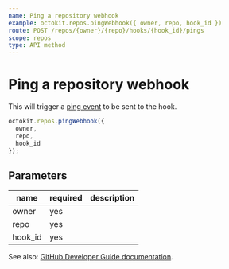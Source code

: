 ```yaml
---
name: Ping a repository webhook
example: octokit.repos.pingWebhook({ owner, repo, hook_id })
route: POST /repos/{owner}/{repo}/hooks/{hook_id}/pings
scope: repos
type: API method
---
```


# Ping a repository webhook

This will trigger a [ping event](https://docs.github.com/webhooks/#ping-event) to be sent to the hook.

```js
octokit.repos.pingWebhook({
  owner,
  repo,
  hook_id
});
```

## Parameters

<table>
  <thead>
    <tr>
      <th>name</th>
      <th>required</th>
      <th>description</th>
    </tr>
  </thead>
  <tbody>
    <tr><td>owner</td><td>yes</td><td>

</td></tr>
<tr><td>repo</td><td>yes</td><td>

</td></tr>
<tr><td>hook_id</td><td>yes</td><td>

</td></tr>
  </tbody>
</table>

See also: [GitHub Developer Guide documentation](https://docs.github.com/rest/reference/repos#ping-a-repository-webhook).
